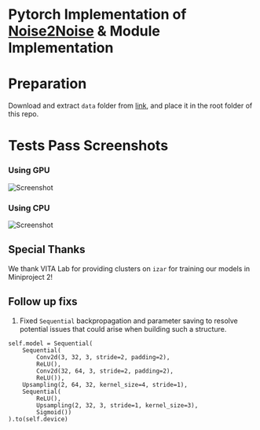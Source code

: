 # Pytorch Implementation of [Noise2Noise](https://arxiv.org/abs/1803.04189) & Module Implementation

# Preparation
Download and extract `data` folder from [link](https://drive.google.com/file/d/1u9EIGj0z6LspZcj2wpStIqdLYsNwC6Bl/view?usp=sharing), and place it in the root folder of this repo.

# Tests Pass Screenshots
### Using GPU
![Screenshot](https://i.ibb.co/VJTbsFg/image.png)

### Using CPU
![Screenshot](https://i.ibb.co/Ld9B4Y7/image.png)

## Special Thanks
We thank VITA Lab for providing clusters on `izar` for training our models in Miniproject 2!

## Follow up fixs
1. Fixed `Sequential` backpropagation and parameter saving to resolve potential issues that could arise when building such a structure.
```
self.model = Sequential(
    Sequential(
        Conv2d(3, 32, 3, stride=2, padding=2),
        ReLU(),
        Conv2d(32, 64, 3, stride=2, padding=2),
        ReLU()),
    Upsampling(2, 64, 32, kernel_size=4, stride=1),
    Sequential(
        ReLU(),
        Upsampling(2, 32, 3, stride=1, kernel_size=3),
        Sigmoid())
).to(self.device)
```
